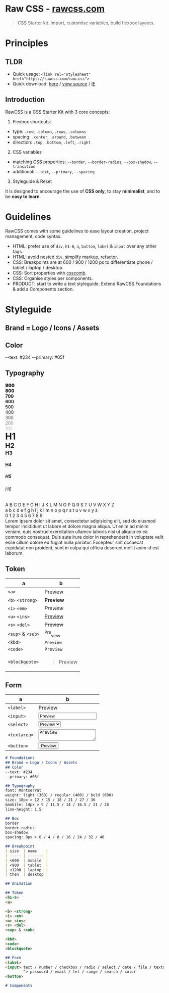 # Raw CSS - [rawcss.com](https://rawcss.com)
> CSS Starter kit. Import, customise variables, build flexbox layouts.

# Principles
## TLDR

- Quick usage: `<link rel="stylesheet" href="https://rawcss.com/raw.css">`
- Quick download: <a href="https://rawcss.com/raw.css" download>here</a> / [view source](https://rawcss.com/raw.css) / [IE](https://runkit.io/vbrajon/autoprefixer-api/1.0.0/https://rawcss.com/raw.css)

## Introduction

RawCSS is a CSS Starter Kit with 3 core concepts:

1. Flexbox shortcuts:
  - type: `.row`, `.column`, `.rows`, `.columns`
  - spacing: `.center`, `.around`, `.between`
  - direction: `.top`, `.bottom`, `.left`, `.right`
2. CSS variables
  - matching CSS properties: `--border`, `--border-radius`, `--box-shadow`, `--transition`
  - additional: `--text`, `--primary`, `--spacing`
3. Styleguide & Reset

It is designed to encourage the use of **CSS only**, to stay **minimalist**, and to be **easy to learn**.

# Guidelines

RawCSS comes with some guidelines to ease layout creation, project management, code syntax.

- HTML: prefer use of `div`, `h1-6`, `a`, `button`, `label` & `input` over any other tags.
- HTML: avoid nested `div`, simplify markup, refactor.
- CSS: Breakpoints are at 600 / 900 / 1200 px to differentiate phone / tablet / laptop / desktop.
- CSS: Sort properties with [csscomb](https://github.com/vbrajon/rawcss/blob/master/.csscomb.json).
- CSS: Organise styles per components.
- PRODUCT: start to write a text styleguide. Extend RawCSS Foundations & add a Components section.

# Styleguide
## Brand = Logo / Icons / Assets

## Color
--text: #234
--primary: #05f

## Typography
<div class="row">
  <div class="block">
    <div style="font-weight: 900;">900</div>
    <div style="font-weight: 800;">800</div>
    <div style="font-weight: 700;">700</div>
    <div style="font-weight: 600;">600</div>
    <div style="font-weight: 500;">500</div>
    <div style="font-weight: 400;">400</div>
    <div style="font-weight: 300;">300</div>
    <div style="font-weight: 200;">200</div>
    <div style="font-weight: 100;">100</div>
  </div>
  <div class="block">
    <h1 style="margin: 0;padding: 0;">H1</h1>
    <h2 style="margin: 0;padding: 0;">H2</h2>
    <h3 style="margin: 0;padding: 0;">H3</h3>
    <h4>H4</h4>
    <h5>H5</h5>
    <h6>H6</h6>
  </div>
  <div class="column">
    <div class="block">
      <div>A B C D E F G H I J K L M N O P Q R S T U V W X Y Z</div>
      <div>a b c d e f g h i j k l m n o p q r s t u v w x y z</div>
      <div>0 1 2 3 4 5 6 7 8 9</div>
    </div>
    <div class="block">
      <div>Lorem ipsum dolor sit amet, consectetur adipisicing elit, sed do eiusmod tempor incididunt ut labore et dolore magna aliqua. Ut enim ad minim veniam, quis nostrud exercitation ullamco laboris nisi ut aliquip ex ea commodo consequat. Duis aute irure dolor in reprehenderit in voluptate velit esse cillum dolore eu fugiat nulla pariatur. Excepteur sint occaecat cupidatat non proident, sunt in culpa qui officia deserunt mollit anim id est laborum.</div>
    </div>
  </div>
</div>

## Token
a|b
-|-
`<a>` | <a>Preview</a>
`<b>` `<strong>` | <b>Preview</b>
`<i>` `<em>` | <i>Preview</i>
`<u>` `<ins>` | <u>Preview</u>
`<s>` `<del>` | <s>Preview</s>
`<sup>` & `<sub>` | <sup>Pre</sup><sub>view</sub>
`<kbd>` | <kbd>Preview</kbd>
`<code>` | <code>Preview</code>
`<blockquote>` | <blockquote>Preview</blockquote>


## Form
a|b
-|-
`<label>` | <label>Preview</label>
`<input>` | <input value="Preview" />
`<select>` | <select><option>Preview</option></select>
`<textarea>` | <textarea>Preview</textarea>
`<button>` | <button>Preview</button>

```markdown
# Foundations
## Brand = Logo / Icons / Assets
## Color
--text: #234
--primary: #05f

## Typography
font: Montserrat
weight: light (300) / regular (400) / bold (600)
size: 18px > 12 / 15 / 18 / 21 / 27 / 36
&mobile: 14px > 9 / 11.5 / 14 / 16.5 / 21 / 28
line-height: 1.5

## Box
border
border-radius
box-shadow
spacing: 8px > 0 / 4 / 8 / 16 / 24 / 32 / 40

## Breakpoint
| size  | name    |
| ----- | ------- |
| <600  | mobile  |
| <900  | tablet  |
| <1200 | laptop  |
| then  | desktop |

## Animation

## Token
<h1-6>
<a>

<b> <strong>
<i> <em>
<u> <ins>
<s> <del>
<sup> & <sub>

<kbd>
<code>
<blockquote>

## Form
<label>
<input> text / number / checkbox / radio / select / date / file / textarea / code
        ^> password / email / tel / range / search / color
<button>

# Components
```
